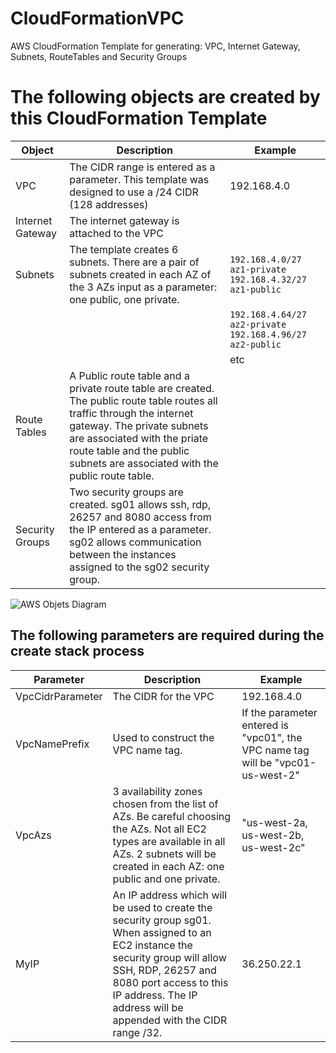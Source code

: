 # CloudFormationVPC
AWS CloudFormation Template for generating: VPC, Internet Gateway, Subnets, RouteTables and Security Groups

# The following objects are created by this CloudFormation Template



| Object | Description |Example|
|-------------|------------------------|-------------------|
|VPC| The CIDR range is entered as a parameter.  This template was designed to use a /24 CIDR (128 addresses)|192.168.4.0|
|Internet Gateway|The internet gateway is attached to the VPC|
|Subnets|The template creates 6 subnets. There are a pair of subnets created in each AZ of the 3 AZs input as a parameter: one public, one private.   | ` 192.168.4.0/27 az1-private ` `192.168.4.32/27 az1-public ` |
| | | ` 192.168.4.64/27 az2-private `  ` 192.168.4.96/27 az2-public ` | 
| | | etc|
|Route Tables|A Public route table and a private route table are created.  The public route table routes all traffic through the internet gateway.  The private subnets are associated with the priate route table and the public subnets are associated with the public route table. ||
| Security Groups|Two security groups are created. sg01 allows ssh, rdp, 26257 and 8080 access from the IP entered as a parameter.    sg02 allows communication between the instances assigned to the sg02 security group.||

![AWS Objets Diagram](./AWS_objects.jpeg)


## The following parameters are required during the create stack process
|Parameter|Description|Example|
|---------|-------------------|----------------|
|VpcCidrParameter| The CIDR for the VPC|192.168.4.0|
|VpcNamePrefix|Used to construct the VPC name tag.  |If the parameter entered is "vpc01", the VPC name tag will be "vpc01-us-west-2"|
|VpcAzs|3 availability zones chosen from the list of AZs.  Be careful choosing the AZs.  Not all EC2 types are available in all AZs.  2 subnets will be created in each AZ: one public and one private.|"us-west-2a, us-west-2b, us-west-2c"|
|MyIP|An IP address which will be used to create the security group sg01.  When assigned to an EC2 instance the security group will allow SSH, RDP, 26257 and 8080 port access to this IP address.  The IP address will be appended with the CIDR range /32.  |36.250.22.1|